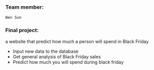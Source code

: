 ### Team member:
    Wen Sun 
### Final project:
a website that predict how much a person will spend in Black Friday
- Input new data to the database
- Get general analysis of Black Friday sales
- Predict how much you will spend during black friday
